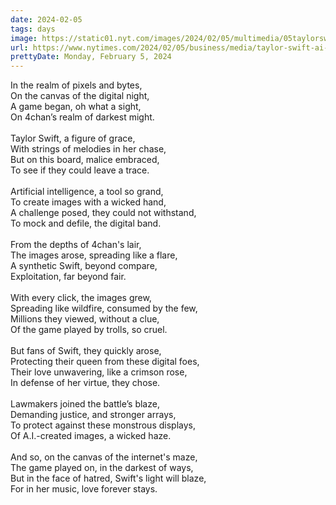 ```yaml
---
date: 2024-02-05
tags: days
image: https://static01.nyt.com/images/2024/02/05/multimedia/05taylorswift-deepfakes-fhvb/05taylorswift-deepfakes-fhvb-facebookJumbo.jpg
url: https://www.nytimes.com/2024/02/05/business/media/taylor-swift-ai-fake-images.html
prettyDate: Monday, February 5, 2024
---
```

In the realm of pixels and bytes,<br>On the canvas of the digital night,<br>A game began, oh what a sight,<br>On 4chan’s realm of darkest might.<br><br>Taylor Swift, a figure of grace,<br>With strings of melodies in her chase,<br>But on this board, malice embraced,<br>To see if they could leave a trace.<br><br>Artificial intelligence, a tool so grand,<br>To create images with a wicked hand,<br>A challenge posed, they could not withstand,<br>To mock and defile, the digital band.<br><br>From the depths of 4chan's lair,<br>The images arose, spreading like a flare,<br>A synthetic Swift, beyond compare,<br>Exploitation, far beyond fair.<br><br>With every click, the images grew,<br>Spreading like wildfire, consumed by the few,<br>Millions they viewed, without a clue,<br>Of the game played by trolls, so cruel.<br><br>But fans of Swift, they quickly arose,<br>Protecting their queen from these digital foes,<br>Their love unwavering, like a crimson rose,<br>In defense of her virtue, they chose.<br><br>Lawmakers joined the battle’s blaze,<br>Demanding justice, and stronger arrays,<br>To protect against these monstrous displays,<br>Of A.I.-created images, a wicked haze.<br><br>And so, on the canvas of the internet's maze,<br>The game played on, in the darkest of ways,<br>But in the face of hatred, Swift's light will blaze,<br>For in her music, love forever stays.